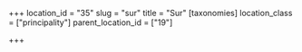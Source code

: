 +++
location_id = "35"
slug = "sur"
title = "Sur"
[taxonomies]
location_class = ["principality"]
parent_location_id = ["19"]

+++


